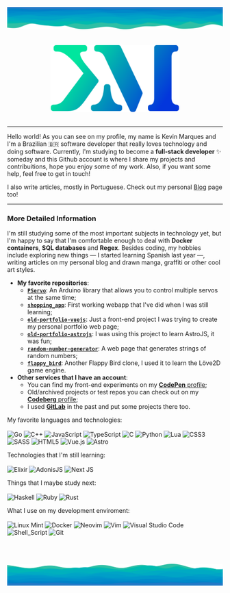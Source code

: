 <img width="1080px" src="./img/decorator-top.svg"/>

<div align="center">
  <br/><br/>
  <img width="300em" src="./img/logo.svg"/>
  <br/><br/>
</div>

<hr/>

Hello world! As you can see on my profile, my name is Kevin Marques and I'm a Brazilian :brazil: software developer that really loves technology and doing software. Currently, I'm studying to become a **full-stack developer** :sparkles: someday and this Github account is where I share my projects and contribuitions, hope you enjoy some of my work. Also, if you want some help, feel free to get in touch!

I also write articles, mostly in Portuguese. Check out my personal [Blog](https://kevinmarquesp.github.io) page too!

<hr/>

### More Detailed Information
I'm still studying some of the most important subjects in technology yet, but I'm happy to say that I'm comfortable enough to deal with **Docker containers**, **SQL databases** and **Regex**. Besides coding, my hobbies include exploring new things — I started learning Spanish last year —, writing articles on my personal blog and drawn manga, graffiti or other cool art styles.

+ **My favorite repositories**:
  + [**`PServo`**](https://github.com/kevinmarquesp/PServo): An Arduino library that allows you to control multiple servos at the same time;
  + [**`shopping_app`**](https://github.com/kevinmarquesp/shopping_app): First working webapp that I've did when I was still learning;
  + [**`old-portfolio-vuejs`**](https://codeberg.org/kevinmarquesp/old-portfolio-vuejs): Just a front-end project I was trying to create my personal portfolio web page;
  + [**`old-portfolio-astrojs`**](https://codeberg.org/kevinmarquesp/old-portfolio-astrojs): I was using this project to learn AstroJS, it was fun;
  + [**`random-number-generator`**](https://github.com/kevinmarquesp/random-number-generator): A web page that generates strings of random numbers;
  + [**`flappy_bird`**](https://codeberg.org/kevinmarquesp/flappy_bird): Another Flappy Bird clone, I used it to learn the Löve2D game engine.
+ **Other services that I have an account**:
  + You can find my front-end experiments on my [**CodePen** profile](https://codepen.io/kevinmarquesp);
  + Old/archived projects or test repos you can check out on my [**Codeberg** profile](https://codeberg.org/kevinmarquesp/);
  + I used [**GitLab**](https://gitlab.com/kevinmarquesp) in the past and put some projects there too.

My favorite languages and technologies:<br/><br/>
![Go](https://img.shields.io/badge/Go-00ADD8?style=for-the-badge&logo=go&logoColor=white)
![C++](https://img.shields.io/badge/C%2B%2B-00599C?style=for-the-badge&logo=c%2B%2B&logoColor=white)
![JavaScript](https://img.shields.io/badge/JavaScript-F7DF1E?style=for-the-badge&logo=javascript&logoColor=black)
![TypeScript](https://img.shields.io/badge/typescript-%23007ACC.svg?style=for-the-badge&logo=typescript&logoColor=white)
![C](https://img.shields.io/badge/C-00599C?style=for-the-badge&logo=c&logoColor=white)
![Python](https://img.shields.io/badge/Python-3776AB?style=for-the-badge&logo=python&logoColor=white)
![Lua](https://img.shields.io/badge/lua-%232C2D72.svg?style=for-the-badge&logo=lua&logoColor=white)
![CSS3](https://img.shields.io/badge/CSS3-1572B6?style=for-the-badge&logo=css3&logoColor=white)
![SASS](https://img.shields.io/badge/SASS-hotpink.svg?style=for-the-badge&logo=SASS&logoColor=white)
![HTML5](https://img.shields.io/badge/HTML5-E34F26?style=for-the-badge&logo=html5&logoColor=white)
![Vue.js](https://img.shields.io/badge/vuejs-%2335495e.svg?style=for-the-badge&logo=vuedotjs&logoColor=%234FC08D)
![Astro](https://img.shields.io/badge/astro-%232C2052.svg?style=for-the-badge&logo=astro&logoColor=white)

Technologies that I'm still learning:<br/><br/>
![Elixir](https://img.shields.io/badge/Elixir-4B275F?style=for-the-badge&logo=elixir&logoColor=white)
![AdonisJS](https://img.shields.io/badge/adonisjs-%23220052.svg?style=for-the-badge&logo=adonisjs&logoColor=white)
![Next JS](https://img.shields.io/badge/Next-black?style=for-the-badge&logo=next.js&logoColor=white)

Things that I maybe study next:<br/><br/>
![Haskell](https://img.shields.io/badge/Haskell-5e5086?style=for-the-badge&logo=haskell&logoColor=white)
![Ruby](https://img.shields.io/badge/ruby-%23CC342D.svg?style=for-the-badge&logo=ruby&logoColor=white)
![Rust](https://img.shields.io/badge/rust-%23000000.svg?style=for-the-badge&logo=rust&logoColor=white)

What I use on my development enviroment:<br/><br/>
![Linux Mint](https://img.shields.io/badge/Linux%20Mint-87CF3E?style=for-the-badge&logo=Linux%20Mint&logoColor=white)
![Docker](https://img.shields.io/badge/docker-%230db7ed.svg?style=for-the-badge&logo=docker&logoColor=white)
![Neovim](https://img.shields.io/badge/NeoVim-%2357A143.svg?&style=for-the-badge&logo=neovim&logoColor=white)
![Vim](https://img.shields.io/badge/VIM-%2311AB00.svg?style=for-the-badge&logo=vim&logoColor=white)
![Visual Studio Code](https://img.shields.io/badge/Visual%20Studio%20Code-0078d7.svg?style=for-the-badge&logo=visual-studio-code&logoColor=white)
![Shell_Script](https://img.shields.io/badge/Shell_Script-121011?style=for-the-badge&logo=gnu-bash&logoColor=white)
![Git](https://img.shields.io/badge/git-%23F05033.svg?style=for-the-badge&logo=git&logoColor=white)

<br/><br/><br/>
<img width="1080px" src="./img/decorator-bottom.svg"/>
